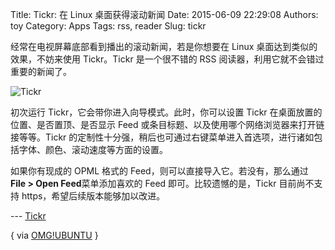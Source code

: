 Title: Tickr: 在 Linux 桌面获得滚动新闻
Date: 2015-06-09 22:29:08
Authors: toy
Category: Apps
Tags: rss, reader
Slug: tickr

经常在电视屏幕底部看到播出的滚动新闻，若是你想要在 Linux 桌面达到类似的效果，不妨来使用 Tickr。Tickr 是一个很不错的 RSS 阅读器，利用它就不会错过重要的新闻了。

<!-- PELICAN_END_SUMMARY -->

![Tickr](http://linuxtoy.org/images/2015/06/tickr.png)

初次运行 Tickr，它会带你进入向导模式。此时，你可以设置 Tickr 在桌面放置的位置、是否置顶、是否显示 Feed 或条目标题、以及使用哪个网络浏览器来打开链接等等。Tickr 的定制性十分强，稍后也可通过右键菜单进入首选项，进行诸如包括字体、颜色、滚动速度等方面的设置。

如果你有现成的 OPML 格式的 Feed，则可以直接导入它。若没有，那么通过 **File > Open Feed**菜单添加喜欢的 Feed 即可。比较遗憾的是，Tickr 目前尚不支持 https，希望后续版本能够加以改进。

--- [Tickr](http://www.open-tickr.net/download.php)

{ via [OMG!UBUNTU](http://www.omgubuntu.co.uk/2015/06/tickr-open-source-desktop-rss-news-ticker) }
